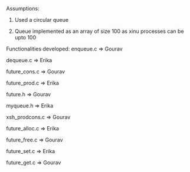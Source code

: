 Assumptions:
1) Used a circular queue

2) Queue implemented as an array of size 100 as xinu processes can be upto 100

Functionalities developed:
enqueue.c => Gourav

dequeue.c => Erika

future_cons.c => Gourav

future_prod.c => Erika

future.h => Gourav

myqueue.h => Erika

xsh_prodcons.c  => Gourav

future_alloc.c => Erika

future_free.c => Gourav

future_set.c => Erika

future_get.c => Gourav
